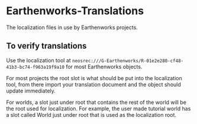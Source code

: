 # Earthenworks-Translations
The localization files in use by Earthenworks projects.

## To verify translations
Use the localization tool at `neosrec:///G-Earthenworks/R-01e2e280-cf48-41b3-bc74-f963a19f9a10` for most Earthenworks objects.

For most projects the root slot is what should be put into the localization tool, from there import your translation document and the object should update immediately.

For worlds, a slot just under root that contains the rest of the world will be the root used for localization. For example, the user made tutorial world has a slot called World just under root that is used as the localization root.
